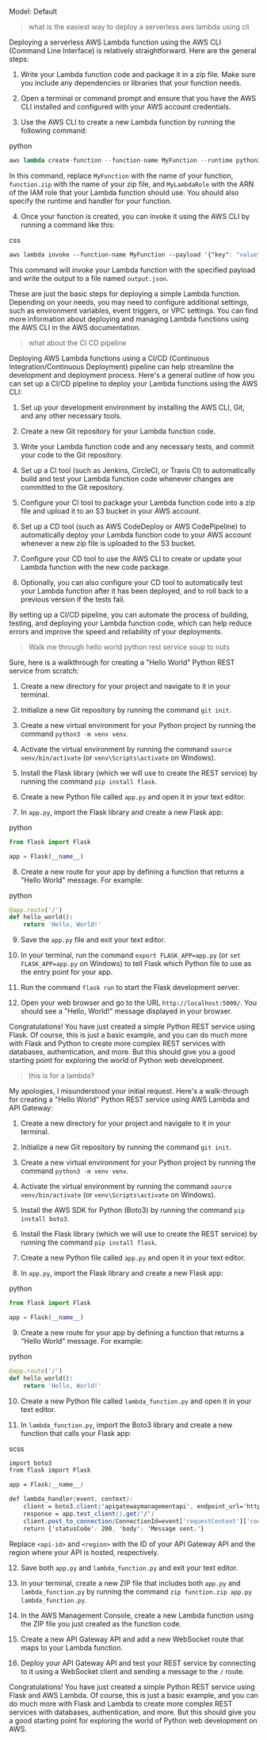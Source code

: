 Model: Default

> what is the easiest way to deploy a serverless aws lambda using cli

Deploying a serverless AWS Lambda function using the AWS CLI (Command Line Interface) is relatively straightforward. Here are the general steps:

1.  Write your Lambda function code and package it in a zip file. Make sure you include any dependencies or libraries that your function needs.
    
2.  Open a terminal or command prompt and ensure that you have the AWS CLI installed and configured with your AWS account credentials.
    
3.  Use the AWS CLI to create a new Lambda function by running the following command:
    

python

```python
aws lambda create-function --function-name MyFunction --runtime python3.8 --zip-file fileb://function.zip --handler lambda_function.handler --role arn:aws:iam::123456789012:role/MyLambdaRole
```

In this command, replace `MyFunction` with the name of your function, `function.zip` with the name of your zip file, and `MyLambdaRole` with the ARN of the IAM role that your Lambda function should use. You should also specify the runtime and handler for your function.

4.  Once your function is created, you can invoke it using the AWS CLI by running a command like this:

css

```css
aws lambda invoke --function-name MyFunction --payload '{"key": "value"}' output.json
```

This command will invoke your Lambda function with the specified payload and write the output to a file named `output.json`.

These are just the basic steps for deploying a simple Lambda function. Depending on your needs, you may need to configure additional settings, such as environment variables, event triggers, or VPC settings. You can find more information about deploying and managing Lambda functions using the AWS CLI in the AWS documentation.

> what about the CI CD pipeline

Deploying AWS Lambda functions using a CI/CD (Continuous Integration/Continuous Deployment) pipeline can help streamline the development and deployment process. Here's a general outline of how you can set up a CI/CD pipeline to deploy your Lambda functions using the AWS CLI:

1.  Set up your development environment by installing the AWS CLI, Git, and any other necessary tools.
    
2.  Create a new Git repository for your Lambda function code.
    
3.  Write your Lambda function code and any necessary tests, and commit your code to the Git repository.
    
4.  Set up a CI tool (such as Jenkins, CircleCI, or Travis CI) to automatically build and test your Lambda function code whenever changes are committed to the Git repository.
    
5.  Configure your CI tool to package your Lambda function code into a zip file and upload it to an S3 bucket in your AWS account.
    
6.  Set up a CD tool (such as AWS CodeDeploy or AWS CodePipeline) to automatically deploy your Lambda function code to your AWS account whenever a new zip file is uploaded to the S3 bucket.
    
7.  Configure your CD tool to use the AWS CLI to create or update your Lambda function with the new code package.
    
8.  Optionally, you can also configure your CD tool to automatically test your Lambda function after it has been deployed, and to roll back to a previous version if the tests fail.
    

By setting up a CI/CD pipeline, you can automate the process of building, testing, and deploying your Lambda function code, which can help reduce errors and improve the speed and reliability of your deployments.

> Walk me through hello world python rest service soup to nuts

Sure, here is a walkthrough for creating a "Hello World" Python REST service from scratch:

1.  Create a new directory for your project and navigate to it in your terminal.
    
2.  Initialize a new Git repository by running the command `git init`.
    
3.  Create a new virtual environment for your Python project by running the command `python3 -m venv venv`.
    
4.  Activate the virtual environment by running the command `source venv/bin/activate` (or `venv\Scripts\activate` on Windows).
    
5.  Install the Flask library (which we will use to create the REST service) by running the command `pip install flask`.
    
6.  Create a new Python file called `app.py` and open it in your text editor.
    
7.  In `app.py`, import the Flask library and create a new Flask app:
    

python

```python
from flask import Flask

app = Flask(__name__)
```

8.  Create a new route for your app by defining a function that returns a "Hello World" message. For example:

python

```python
@app.route('/')
def hello_world():
    return 'Hello, World!'
```

9.  Save the `app.py` file and exit your text editor.
    
10.  In your terminal, run the command `export FLASK_APP=app.py` (or `set FLASK_APP=app.py` on Windows) to tell Flask which Python file to use as the entry point for your app.
    
11.  Run the command `flask run` to start the Flask development server.
    
12.  Open your web browser and go to the URL `http://localhost:5000/`. You should see a "Hello, World!" message displayed in your browser.
    

Congratulations! You have just created a simple Python REST service using Flask. Of course, this is just a basic example, and you can do much more with Flask and Python to create more complex REST services with databases, authentication, and more. But this should give you a good starting point for exploring the world of Python web development.

> this is for a lambda?

My apologies, I misunderstood your initial request. Here's a walk-through for creating a "Hello World" Python REST service using AWS Lambda and API Gateway:

1.  Create a new directory for your project and navigate to it in your terminal.
    
2.  Initialize a new Git repository by running the command `git init`.
    
3.  Create a new virtual environment for your Python project by running the command `python3 -m venv venv`.
    
4.  Activate the virtual environment by running the command `source venv/bin/activate` (or `venv\Scripts\activate` on Windows).
    
5.  Install the AWS SDK for Python (Boto3) by running the command `pip install boto3`.
    
6.  Install the Flask library (which we will use to create the REST service) by running the command `pip install flask`.
    
7.  Create a new Python file called `app.py` and open it in your text editor.
    
8.  In `app.py`, import the Flask library and create a new Flask app:
    

python

```python
from flask import Flask

app = Flask(__name__)
```

9.  Create a new route for your app by defining a function that returns a "Hello World" message. For example:

python

```python
@app.route('/')
def hello_world():
    return 'Hello, World!'
```

10.  Create a new Python file called `lambda_function.py` and open it in your text editor.
    
11.  In `lambda_function.py`, import the Boto3 library and create a new function that calls your Flask app:
    

scss

```scss
import boto3
from flask import Flask

app = Flask(__name__)

def lambda_handler(event, context):
    client = boto3.client('apigatewaymanagementapi', endpoint_url='https://<api-id>.execute-api.<region>.amazonaws.com/')
    response = app.test_client().get('/')
    client.post_to_connection(ConnectionId=event['requestContext']['connectionId'], Data=response.data)
    return {'statusCode': 200, 'body': 'Message sent.'}
```

Replace `<api-id>` and `<region>` with the ID of your API Gateway API and the region where your API is hosted, respectively.

12.  Save both `app.py` and `lambda_function.py` and exit your text editor.
    
13.  In your terminal, create a new ZIP file that includes both `app.py` and `lambda_function.py` by running the command `zip function.zip app.py lambda_function.py`.
    
14.  In the AWS Management Console, create a new Lambda function using the ZIP file you just created as the function code.
    
15.  Create a new API Gateway API and add a new WebSocket route that maps to your Lambda function.
    
16.  Deploy your API Gateway API and test your REST service by connecting to it using a WebSocket client and sending a message to the `/` route.
    

Congratulations! You have just created a simple Python REST service using Flask and AWS Lambda. Of course, this is just a basic example, and you can do much more with Flask and Lambda to create more complex REST services with databases, authentication, and more. But this should give you a good starting point for exploring the world of Python web development on AWS.